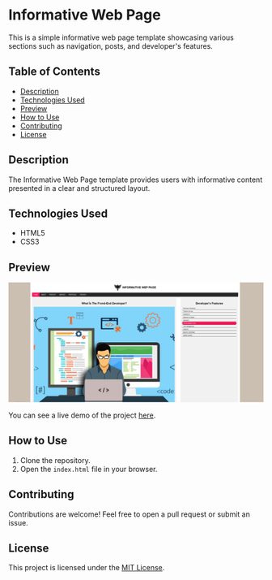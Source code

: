 # Informative Web Page

This is a simple informative web page template showcasing various sections such as navigation, posts, and developer's features.

## Table of Contents

- [Description](#description)
- [Technologies Used](#technologies-used)
- [Preview](#preview)
- [How to Use](#how-to-use)
- [Contributing](#contributing)
- [License](#license)

## Description

The Informative Web Page template provides users with informative content presented in a clear and structured layout.

## Technologies Used

- HTML5
- CSS3

## Preview

![Web Page Preview](./img/Screenshot_2.jpg)

You can see a live demo of the project [here](https://your-live-demo-link).

## How to Use

1. Clone the repository.
2. Open the `index.html` file in your browser.

## Contributing

Contributions are welcome! Feel free to open a pull request or submit an issue.

## License

This project is licensed under the [MIT License](LICENSE).

